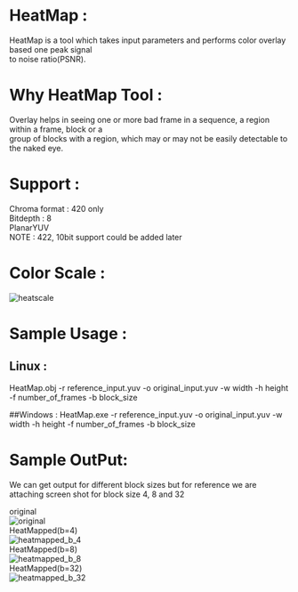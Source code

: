 # HeatMap :
HeatMap is a tool which takes input parameters and performs color overlay based one peak signal  
to noise ratio(PSNR). 

# Why HeatMap Tool :
Overlay helps in seeing one or more bad frame in a sequence, a region within a frame, block or a  
group of blocks with a region, which may or may not be easily detectable to the naked eye.

# Support :
Chroma format : 420 only  
Bitdepth            : 8  
PlanarYUV  
NOTE                : 422, 10bit support could be added later

# Color Scale :
![heatscale](https://cloud.githubusercontent.com/assets/25979247/23602975/0ccdb5e8-0279-11e7-9ddd-0f9000422032.png)

# Sample Usage :
## Linux :
HeatMap.obj -r reference_input.yuv -o original_input.yuv -w width -h height -f number_of_frames -b block_size  

##Windows :
HeatMap.exe  -r reference_input.yuv -o original_input.yuv -w width -h height -f number_of_frames -b block_size  

# Sample OutPut:
We can get output for different block sizes but for reference we are attaching screen shot for block size 4, 8 and 32 

original  
![original](https://cloud.githubusercontent.com/assets/25979247/23543223/492bf900-0017-11e7-8f03-63a836c9c088.PNG)  
HeatMapped(b=4)  
![heatmapped_b_4](https://cloud.githubusercontent.com/assets/25979247/23543249/65f30358-0017-11e7-8476-c8cb1cb78a1c.PNG)  
HeatMapped(b=8)  
![heatmapped_b_8](https://cloud.githubusercontent.com/assets/25979247/23543271/74c08838-0017-11e7-9983-341ccf03ac6b.PNG)  
HeatMapped(b=32)  
![heatmapped_b_32](https://cloud.githubusercontent.com/assets/25979247/23543288/87a12c00-0017-11e7-9bc8-172560923b89.PNG)
